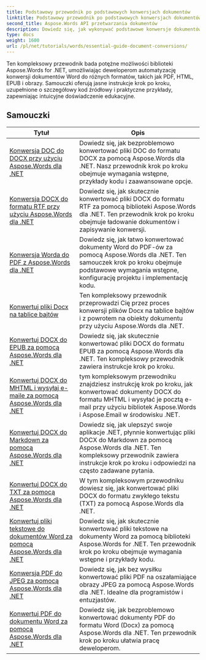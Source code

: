 ```yaml
---
title: Podstawowy przewodnik po podstawowych konwersjach dokumentów
linktitle: Podstawowy przewodnik po podstawowych konwersjach dokumentów
second_title: Aspose.Words API przetwarzania dokumentów
description: Dowiedz się, jak wykonywać podstawowe konwersje dokumentów za pomocą Aspose.Words dla .NET. Ten przewodnik zawiera instrukcje krok po kroku dotyczące konwersji plików Word do formatów PDF, TXT, HTML i innych.
type: docs
weight: 1600
url: /pl/net/tutorials/words/essential-guide-document-conversions/
---
```


Ten kompleksowy przewodnik bada potężne możliwości biblioteki Aspose.Words for .NET, umożliwiając deweloperom automatyzację konwersji dokumentów Word do różnych formatów, takich jak PDF, HTML, EPUB i obrazy. Samouczki oferują jasne instrukcje krok po kroku, uzupełnione o szczegółowy kod źródłowy i praktyczne przykłady, zapewniając intuicyjne doświadczenie edukacyjne.

 ## Samouczki
| Tytuł | Opis |
| --- | --- |
| [Konwersja DOC do DOCX przy użyciu Aspose.Words dla .NET](./convert-doc-to-docx/) | Dowiedz się, jak bezproblemowo konwertować pliki DOC do formatu DOCX za pomocą Aspose.Words dla .NET. Nasz przewodnik krok po kroku obejmuje wymagania wstępne, przykłady kodu i zaawansowane opcje.  |
| [Konwersja DOCX do formatu RTF przy użyciu Aspose.Words dla .NET](./convert-docx-to-rtf/) | Dowiedz się, jak skutecznie konwertować pliki DOCX do formatu RTF za pomocą biblioteki Aspose.Words dla .NET. Ten przewodnik krok po kroku obejmuje ładowanie dokumentów i zapisywanie konwersji. |  
| [Konwersja Worda do PDF z Aspose.Words dla .NET](./convert-word-to-pdf/) | Dowiedz się, jak łatwo konwertować dokumenty Word do PDF-ów za pomocą Aspose.Words dla .NET. Ten samouczek krok po kroku obejmuje podstawowe wymagania wstępne, konfigurację projektu i implementację kodu. | 
| [Konwertuj pliki Docx na tablice bajtów](./convert-docx-to-byte-arrays/) | Ten kompleksowy przewodnik przeprowadzi Cię przez proces konwersji plików Docx na tablice bajtów i z powrotem na obiekty dokumentu przy użyciu Aspose.Words dla .NET. |  
| [Konwertuj DOCX do EPUB za pomocą Aspose.Words dla .NET](./convert-docx-to-epub/) | Dowiedz się, jak skutecznie konwertować pliki DOCX do formatu EPUB za pomocą Aspose.Words dla .NET. Ten kompleksowy przewodnik zawiera instrukcje krok po kroku. |
| [Konwertuj DOCX do MHTML i wysyłaj e-maile za pomocą Aspose.Words dla .NET](./convert-docx-to-mhtml-send-email/) | tym kompleksowym przewodniku znajdziesz instrukcję krok po kroku, jak konwertować dokumenty DOCX do formatu MHTML i wysyłać je pocztą e-mail przy użyciu bibliotek Aspose.Words i Aspose.Email w środowisku .NET. |
| [Konwertuj DOCX do Markdown za pomocą Aspose.Words dla .NET](./convert-docx-to-markdown/) | Dowiedz się, jak ulepszyć swoje aplikacje .NET, płynnie konwertując pliki DOCX do Markdown za pomocą Aspose.Words dla .NET. Ten kompleksowy przewodnik zawiera instrukcje krok po kroku i odpowiedzi na często zadawane pytania. |
| [Konwertuj DOCX do TXT za pomocą Aspose.Words dla .NET](./convert-docx-to-txt/) | W tym kompleksowym przewodniku dowiesz się, jak konwertować pliki DOCX do formatu zwykłego tekstu (TXT) za pomocą Aspose.Words dla .NET. |
| [Konwertuj pliki tekstowe do dokumentów Word za pomocą Aspose.Words dla .NET](./convert-text-files-to-word-documents/) | Dowiedz się, jak skutecznie konwertować pliki tekstowe na dokumenty Word za pomocą biblioteki Aspose.Words for .NET. Ten przewodnik krok po kroku obejmuje wymagania wstępne i przykłady kodu. | 
| [Konwersja PDF do JPEG za pomocą Aspose.Words dla .NET](./convert-pdf-to-jpeg/) | Dowiedz się, jak bez wysiłku konwertować pliki PDF na oszałamiające obrazy JPEG za pomocą Aspose.Words dla .NET. Idealne dla programistów i entuzjastów. |
| [Konwertuj PDF do dokumentu Word za pomocą Aspose.Words dla .NET](./convert-pdf-to-word/) | Dowiedz się, jak bezproblemowo konwertować dokumenty PDF do formatu Word (Docx) za pomocą Aspose.Words dla .NET. Ten przewodnik krok po kroku ułatwia pracę deweloperom. |